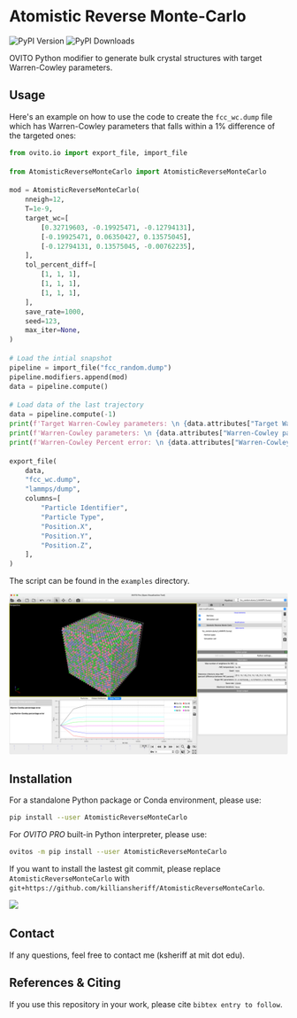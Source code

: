# Atomistic Reverse Monte-Carlo 
![PyPI Version](https://img.shields.io/pypi/v/AtomisticReverseMonteCarlo.svg) ![PyPI Downloads](https://static.pepy.tech/badge/AtomisticReverseMonteCarlo)

OVITO Python modifier to generate bulk crystal structures with target Warren-Cowley parameters. 

## Usage 
Here's an example on how to use the code to create the ``fcc_wc.dump`` file which has Warren-Cowley parameters that falls within a 1% difference of the targeted ones:

```python 
from ovito.io import export_file, import_file

from AtomisticReverseMonteCarlo import AtomisticReverseMonteCarlo

mod = AtomisticReverseMonteCarlo(
    nneigh=12,                                                          # number of neighbors to compute WC parameters (12 1NN in fcc)
    T=1e-9,                                                             # rMC temperature
    target_wc=[                                                         # wc target 1-pij/cj
        [0.32719603, -0.19925471, -0.12794131],
        [-0.19925471, 0.06350427, 0.13575045],
        [-0.12794131, 0.13575045, -0.00762235],
    ],
    tol_percent_diff=[                                                  # max percent tolerence allowed before stopping
        [1, 1, 1],
        [1, 1, 1],
        [1, 1, 1],
    ],                          
    save_rate=1000,                                                    # save rate
    seed=123,
    max_iter=None,                                                     # infinity number of iterations
)

# Load the intial snapshot 
pipeline = import_file("fcc_random.dump")
pipeline.modifiers.append(mod)
data = pipeline.compute()

# Load data of the last trajectory
data = pipeline.compute(-1)
print(f'Target Warren-Cowley parameters: \n {data.attributes["Target Warren-Cowley parameters"]}')
print(f'Warren-Cowley parameters: \n {data.attributes["Warren-Cowley parameters"]}')
print(f'Warren-Cowley Percent error: \n {data.attributes["Warren-Cowley percent error"]}')

export_file(
    data,
    "fcc_wc.dump",
    "lammps/dump",
    columns=[
        "Particle Identifier",
        "Particle Type",
        "Position.X",
        "Position.Y",
        "Position.Z",
    ],
)
```
The script can be found in the ``examples`` directory.

![](media/ovito_example.png)

## Installation
For a standalone Python package or Conda environment, please use:
```bash
pip install --user AtomisticReverseMonteCarlo
```

For *OVITO PRO* built-in Python interpreter, please use:
```bash
ovitos -m pip install --user AtomisticReverseMonteCarlo
```

If you want to install the lastest git commit, please replace ``AtomisticReverseMonteCarlo`` with ``git+https://github.com/killiansheriff/AtomisticReverseMonteCarlo``.

![](media/ovito_pro_desktop.png)

## Contact
If any questions, feel free to contact me (ksheriff at mit dot edu).

## References & Citing 
If you use this repository in your work, please cite ``bibtex entry to follow``.
